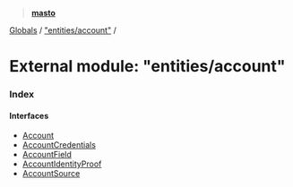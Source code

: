 > **[masto](../README.md)**

[Globals](../globals.md) / ["entities/account"](_entities_account_.md) /

# External module: "entities/account"

### Index

#### Interfaces

* [Account](../interfaces/_entities_account_.account.md)
* [AccountCredentials](../interfaces/_entities_account_.accountcredentials.md)
* [AccountField](../interfaces/_entities_account_.accountfield.md)
* [AccountIdentityProof](../interfaces/_entities_account_.accountidentityproof.md)
* [AccountSource](../interfaces/_entities_account_.accountsource.md)